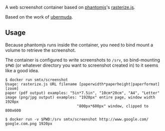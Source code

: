 A web screenshot container based on [phantomjs](http://phantomjs.org/)'s [rasterize.js](https://raw.githubusercontent.com/ariya/phantomjs/master/examples/rasterize.js).

Based on the work of [ubermuda](https://github.com/ubermuda/docker-screenshot).

## Usage

Because phantomjs runs inside the container, you need to bind mount a volume to retrieve the screenshot.

The container is configured to write screenshots to `/srv`, so bind-mounting `$PWD` (or whatever directory you want to screenshot created in) to it seems like a good idea.

    $ docker run smtx/screenshot
    Usage: rasterize.js URL filename [paperwidth*paperheight|paperformat] [zoom]
    paper (pdf output) examples: "5in*7.5in", "10cm*20cm", "A4", "Letter"
    image (png/jpg output) examples: "1920px" entire page, window width 1920px
                                    "800px*600px" window, clipped to 800x600

    $ docker run -v $PWD:/srv smtx/screenshot http://www.google.com/ google.com.png 1920px
